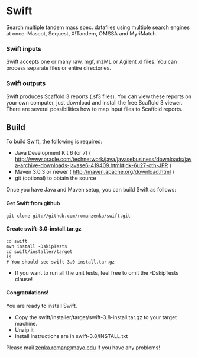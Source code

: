 Swift
=====

Search multiple tandem mass spec. datafiles using multiple search engines at once: Mascot, Sequest, X!Tandem, OMSSA and MyriMatch.

### Swift inputs

Swift accepts one or many raw, mgf, mzML or Agilent .d files. You can process separate files or entire directories.

### Swift outputs

Swift produces Scaffold 3 reports (.sf3 files). You can view these reports on your own computer, just download and install the free Scaffold 3 viewer. There are several possibilities how to map input files to Scaffold reports. 

Build
-----

To build Swift, the following is required:

* Java Development Kit 6 (or 7) ( http://www.oracle.com/technetwork/java/javasebusiness/downloads/java-archive-downloads-javase6-419409.html#jdk-6u27-oth-JPR )
* Maven 3.0.3 or newer ( http://maven.apache.org/download.html )
* git (optional) to obtain the source

Once you have Java and Maven setup, you can build Swift as follows:

#### Get Swift from github

	git clone git://github.com/romanzenka/swift.git

#### Create swift-3.0-install.tar.gz

	cd swift
	mvn install -DskipTests
	cd swift/installer/target
	ls
	# You should see swift-3.0-install.tar.gz

* If you want to run all the unit tests, feel free to omit the -DskipTests clause!


#### Congratulations!

You are ready to install Swift.

* Copy the swift/installer/target/swift-3.8-install.tar.gz to your target machine.
* Unzip it
* Install instructions are in
	swift-3.8/INSTALL.txt

Please mail zenka.roman@mayo.edu if you have any problems!